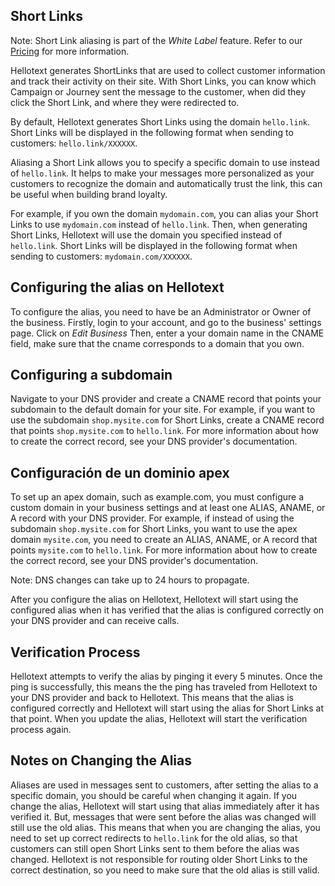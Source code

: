 ## Short Links

<div class="note">
    Note: Short Link aliasing is part of the <i>White Label</i> feature. 
    Refer to our <a data-external href="https://www.hellotext.com/pricing" class="active" target="_blank">Pricing</a> for more information. 
</div>

Hellotext generates ShortLinks that are used to collect customer information and track their activity on their site. 
With Short Links, you can know which Campaign or Journey sent the message to the customer, when did they click the Short Link,
and where they were redirected to. 

By default, Hellotext generates Short Links using the domain `hello.link`. Short Links will be displayed in the following format
when sending to customers: `hello.link/XXXXXX`.

Aliasing a Short Link allows you to specify a specific domain to use instead of `hello.link`. It helps to make your
messages more personalized as your customers to recognize the domain and automatically trust the link, this can be useful when building brand loyalty.

For example, if you own the domain `mydomain.com`, you can alias your Short Links to use `mydomain.com` instead of `hello.link`.
Then, when generating Short Links, Hellotext will use the domain you specified instead of `hello.link`. 
Short Links will be displayed in the following format when sending to customers: `mydomain.com/XXXXXX`.

## Configuring the alias on Hellotext

To configure the alias, you need to have be an Administrator or Owner of the business. 
Firstly, login to your account, and go to the business' settings page. Click on _Edit Business_
Then, enter a your domain name in the CNAME field, make sure that the cname corresponds to a domain that you own.

## Configuring a subdomain

Navigate to your DNS provider and create a CNAME record that points your subdomain to the default domain for your site. 
For example, if you want to use the subdomain `shop.mysite.com` for Short Links, 
create a CNAME record that points `shop.mysite.com` to `hello.link`.
For more information about how to create the correct record, see your DNS provider's documentation.

## Configuración de un dominio apex

To set up an apex domain, such as example.com, you must configure a custom domain in your business settings and at least one ALIAS, ANAME, or A record with your DNS provider.
For example, if instead of using the subdomain `shop.mysite.com` for Short Links, you want to use the apex domain `mysite.com`,
you need to create an ALIAS, ANAME, or A record that points `mysite.com` to `hello.link`.
For more information about how to create the correct record, see your DNS provider's documentation.

<div class="note">
    Note: DNS changes can take up to 24 hours to propagate.
</div>

After you configure the alias on Hellotext, Hellotext will start using the configured alias when it has verified 
that the alias is configured correctly on your DNS provider and can receive calls.

## Verification Process

Hellotext attempts to verify the alias by pinging it every 5 minutes. 
Once the ping is successfully, this means the the ping has traveled from Hellotext to your DNS provider and back to Hellotext.
This means that the alias is configured correctly and Hellotext will start using the alias for Short Links at that point.
When you update the alias, Hellotext will start the verification process again.

## Notes on Changing the Alias

Aliases are used in messages sent to customers, after setting the alias to a specific domain, you should be careful when changing it again.
If you change the alias, Hellotext will start using that alias immediately after it has verified it. 
But, messages that were sent before the alias was changed will still use the old alias. This means that when you are changing the alias,
you need to set up correct redirects to `hello.link` for the old alias, so that customers can still open Short Links sent to them before the alias was changed.
Hellotext is not responsible for routing older Short Links to the correct destination, so you need to make sure that the old alias is still valid.

